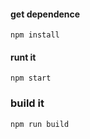 #### get dependence
```
npm install
```
#### runt it
```
npm start
```
### build it
```
npm run build
```
